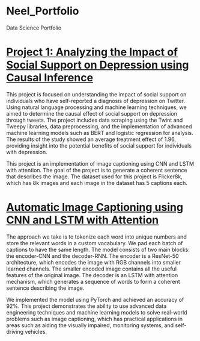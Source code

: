 # Neel_Portfolio
Data Science Portfolio


# [Project 1: Analyzing the Impact of Social Support on Depression using Causal Inference](https://github.com/nmehta32/Causality-between-support-and-depression)

This project is focused on understanding the impact of social support on individuals who have self-reported a diagnosis of depression on Twitter. Using natural language processing and machine learning techniques, we aimed to determine the causal effect of social support on depression through tweets. The project includes data scraping using the Twint and Tweepy libraries, data preprocessing, and the implementation of advanced machine learning models such as BERT and logistic regression for analysis. The results of the study showed an average treatment effect of 1.96, providing insight into the potential benefits of social support for individuals with depression.

This project is an implementation of image captioning using CNN and LSTM with attention. The goal of the project is to generate a coherent sentence that describes the image. The dataset used for this project is Flicker8k, which has 8k images and each image in the dataset has 5 captions each.

# [Automatic Image Captioning using CNN and LSTM with Attention](https://github.com/nmehta32/ImageCaptioningPytorch)
The approach we take is to tokenize each word into unique numbers and store the relevant words in a custom vocabulary. We pad each batch of captions to have the same length. The model consists of two main blocks: the encoder-CNN and the decoder-RNN. The encoder is a ResNet-50 architecture, which encodes the image with RGB channels into smaller learned channels. The smaller encoded image contains all the useful features of the original image. The decoder is an LSTM with attention mechanism, which generates a sequence of words to form a coherent sentence describing the image.

We implemented the model using PyTorch and achieved an accuracy of 92%. This project demonstrates the ability to use advanced data engineering techniques and machine learning models to solve real-world problems such as image captioning, which has practical applications in areas such as aiding the visually impaired, monitoring systems, and self-driving vehicles.
